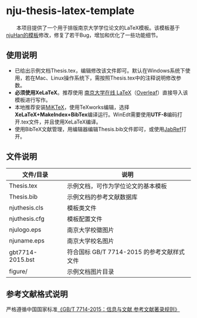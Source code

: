 # nju-thesis-latex-template

　　本项目提供了一个用于排版南京大学学位论文的LaTeX模板。该模板基于[njuHan的模板](https://github.com/njuHan/njuthesis-nju-thesis-template)修改，修复了若干Bug，增加和优化了一些功能细节。

## 使用说明

* 已给出示例文档Thesis.tex，编辑修改该文件即可。默认在Windows系统下使用，若在Mac、Linux操作系统下，需按照Thesis.tex中的注释说明修改参数。
* **必须使用XeLaTeX**。推荐使用 [南京大学在线 LaTeX](https://tex.nju.edu.cn/)（[Overleaf](https://www.overleaf.com/)）直接导入该模板进行写作。
* 本地推荐安装[MiKTeX](https://miktex.org/)，使用TeXworks编辑，选择**XeLaTeX+MakeIndex+BibTex**编译运行。WinEdt需要使用**UTF-8**编码打开.tex文件，并且使用XeLaTeX编译。
* 使用BibTeX文献管理，用编辑器编辑Thesis.bib文件即可，或使用[JabRef](https://www.jabref.org/)打开。

## 文件说明

| 文件/目录 | 说明 |
| --- | --- |
| Thesis.tex | 示例文档，可作为学位论文的基本模板 |
| Thesis.bib | 示例文档的参考文献数据库 |
| njuthesis.cls | 模板类文件 |
| njuthesis.cfg | 模板配置文件 |
| njulogo.eps | 南京大学校徽图片 |
| njuname.eps | 南京大学校名图片 |
| gbt7714-2015.bst | 符合国标 GB/T 7714-2015 的参考文献样式文件 |
| figure/ | 示例文档图片目录 |

## 参考文献格式说明

严格遵循中国国家标准[《GB/T 7714-2015：信息与文献 参考文献著录规则》](https://github.com/codelumos/nju-thesis-latex-template/blob/main/%E3%80%90GB_T%207714-2015%E3%80%91%E4%BF%A1%E6%81%AF%E4%B8%8E%E6%96%87%E7%8C%AE%20%E5%8F%82%E8%80%83%E6%96%87%E7%8C%AE%E8%91%97%E5%BD%95%E8%A7%84%E5%88%99.pdf)
